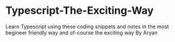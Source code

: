 # Typescript-The-Exciting-Way
Learn Typescript using these coding snippets and notes in the most begineer friendly way and of-course the exciting way
By Aryan 
